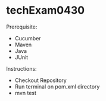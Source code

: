 # techExam0430

Prerequisite:
- Cucumber
- Maven
- Java
- JUnit


Instructions:
- Checkout Repository
- Run terminal on pom.xml directory
- mvn test
